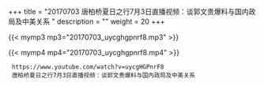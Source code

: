 +++
title = "20170703  唐柏桥夏日之行7月3日直播视频：谈郭文贵爆料与国内政局及中美关系 "
description = ""
weight = 20
+++

{{< mymp3 mp3="20170703_uycghgpnrf8.mp3" >}}

{{< mymp4 mp4="20170703_uycghgpnrf8.mp4" >}}

     
     https://www.youtube.com/watch?v=uycgHGPnrF8 
     唐柏桥夏日之行7月3日直播视频：谈郭文贵爆料与国内政局及中美关系 
